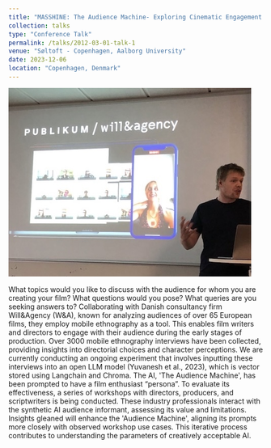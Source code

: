 ```yaml
---
title: "MASSHINE: The Audience Machine- Exploring Cinematic Engagement through a Synthetic AI Film Lover"
collection: talks
type: "Conference Talk"
permalink: /talks/2012-03-01-talk-1
venue: "Søltoft - Copenhagen, Aalborg University"
date: 2023-12-06
location: "Copenhagen, Denmark"
---
```


![Conference](/images/MASSHINE-syn.jpg)

What topics would you like to discuss with the audience for whom you are creating your film? What questions would you pose? What queries are you seeking answers to? Collaborating with Danish consultancy firm Will&Agency (W&A), known for analyzing audiences of over 65 European films, they employ mobile ethnography as a tool. This enables film writers and directors to engage with their audience during the early stages of production. Over 3000 mobile ethnography interviews have been collected, providing insights into directorial choices and character perceptions. We are currently conducting an ongoing experiment that involves inputting these interviews into an open LLM model (Yuvanesh et al., 2023), which is vector stored using Langchain and Chroma. The AI, 'The Audience Machine', has been prompted to have a film enthusiast “persona”. To evaluate its effectiveness, a series of workshops with directors, producers, and scriptwriters is being conducted. These industry professionals interact with the synthetic AI audience informant, assessing its value and limitations. Insights gleaned will enhance the 'Audience Machine', aligning its prompts more closely with observed workshop use cases. This iterative process contributes to understanding the parameters of creatively acceptable AI.


